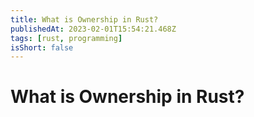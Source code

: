 ```yaml
---
title: What is Ownership in Rust?
publishedAt: 2023-02-01T15:54:21.468Z
tags: [rust, programming]
isShort: false
---
```


# What is Ownership in Rust?
